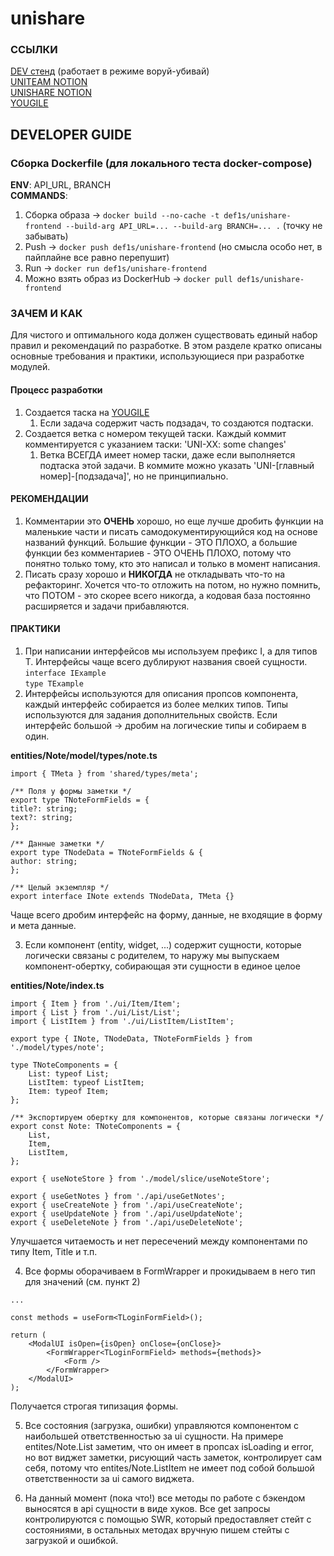 # unishare

### ССЫЛКИ

[DEV стенд](http://176.114.90.241/) (работает в режиме воруй-убивай)  
[UNITEAM NOTION](https://www.notion.so/UNITEAM-1049780386b880adbbe1e3480e5159ce?pvs=4)  
[UNISHARE NOTION](https://www.notion.so/UNISHARE-1709780386b880388d2dfbbc751678c3?pvs=4)  
[YOUGILE](https://ru.yougile.com/board/kyihl3hhjnbh)

## DEVELOPER GUIDE
### Сборка Dockerfile (для локального теста docker-compose)

**ENV**: API_URL, BRANCH  
**COMMANDS**:
1. Сборка образа -> `docker build --no-cache -t def1s/unishare-frontend --build-arg API_URL=... --build-arg BRANCH=... .` (точку не забывать)
2. Push -> `docker push def1s/unishare-frontend` (но смысла особо нет, в пайплайне все равно перепушит)
3. Run -> `docker run def1s/unishare-frontend`
4. Можно взять образ из DockerHub -> `docker pull def1s/unishare-frontend`

### ЗАЧЕМ И КАК
Для чистого и оптимального кода должен существовать единый набор правил и рекомендаций по разработке. В этом разделе кратко описаны
основные требования и практики, использующиеся при разработке модулей.

#### Процесс разработки

1. Создается таска на [YOUGILE](https://ru.yougile.com/board/kyihl3hhjnbh)
   1. Если задача содержит часть подзадач, то создаются подтаски.
2. Создается ветка с номером текущей таски. Каждый коммит комментируется с указанием таски: 'UNI-XX: some changes'
   1. Ветка ВСЕГДА имеет номер таски, даже если выполняется подтаска этой задачи. В коммите можно
указать 'UNI-[главный номер]-[подзадача]', но не принципиально.

#### РЕКОМЕНДАЦИИ
1. Комментарии это **ОЧЕНЬ** хорошо, но еще лучше дробить функции на маленькие части и писать самодокументирующийся код
на основе названий функций. Большие функции - ЭТО ПЛОХО, а большие функции без комментариев - ЭТО ОЧЕНЬ ПЛОХО, потому что
понятно только тому, кто это написал и только в момент написания.
2. Писать сразу хорошо и **НИКОГДА** не откладывать что-то на рефакторинг. Хочется что-то отложить на потом, но нужно
помнить, что ПОТОМ - это скорее всего никогда, а кодовая база постоянно расширяется и задачи прибавляются.

#### ПРАКТИКИ
1. При написании интерфейсов мы используем префикс I, а для типов T. Интерфейсы чаще всего дублируют названия своей сущности.  
`interface IExample`  
`type TExample`
2. Интерфейсы используются для описания пропсов компонента, каждый интерфейс собирается из более мелких типов.
Типы используются для задания дополнительных свойств. Если интерфейс большой -> дробим на логические типы и собираем в один.

**entities/Note/model/types/note.ts**
```
import { TMeta } from 'shared/types/meta';

/** Поля у формы заметки */
export type TNoteFormFields = {
title?: string;
text?: string;
};

/** Данные заметки */
export type TNodeData = TNoteFormFields & {
author: string;
};

/** Целый экземпляр */
export interface INote extends TNodeData, TMeta {}
```
Чаще всего дробим интерфейс на форму, данные, не входящие в форму и мета данные.

3. Если компонент (entity, widget, ...) содержит сущности, которые логически связаны с
родителем, то наружу мы выпускаем компонент-обертку, собирающая эти сущности в
единое целое

**entities/Note/index.ts**
```
import { Item } from './ui/Item/Item';
import { List } from './ui/List/List';
import { ListItem } from './ui/ListItem/ListItem';

export type { INote, TNodeData, TNoteFormFields } from './model/types/note';

type TNoteComponents = {
	List: typeof List;
	ListItem: typeof ListItem;
	Item: typeof Item;
};

/** Экспортируем обертку для компонентов, которые связаны логически */
export const Note: TNoteComponents = {
	List,
	Item,
	ListItem,
};

export { useNoteStore } from './model/slice/useNoteStore';

export { useGetNotes } from './api/useGetNotes';
export { useCreateNote } from './api/useCreateNote';
export { useUpdateNote } from './api/useUpdateNote';
export { useDeleteNote } from './api/useDeleteNote';
```
Улучшается читаемость и нет пересечений между компонентами по типу Item, Title и т.п.

4. Все формы оборачиваем в FormWrapper и прокидываем в него тип для значений (см. пункт 2)
```
...

const methods = useForm<TLoginFormField>();

return (
    <ModalUI isOpen={isOpen} onClose={onClose}>
        <FormWrapper<TLoginFormField> methods={methods}>
            <Form />
        </FormWrapper>
    </ModalUI>
);
```
Получается строгая типизация формы.

5. Все состояния (загрузка, ошибки) управляются компонентом с наибольшей ответственностью за ui сущности.
На примере entites/Note.List заметим, что он имеет в пропсах isLoading и error, но вот виджет заметки, рисующий часть заметок,
контролирует сам себя, потому что entites/Note.ListItem не имеет под собой большой ответственности за ui самого виджета.

6. На данный момент (пока что!) все методы по работе с бэкендом выносятся в api сущности в виде хуков. Все get запросы
контролируются с помощью SWR, который предоставляет стейт с состояниями, в остальных методах вручную пишем
стейты с загрузкой и ошибкой.
